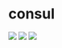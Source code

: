 # consul

[![](https://images.microbadger.com/badges/version/rwxlabs/consul.svg)](http://microbadger.com/images/rwxlabs/consul "Get your own version badge on microbadger.com") [![](https://images.microbadger.com/badges/image/rwxlabs/consul.svg)](http://microbadger.com/images/rwxlabs/consul "Get your own image badge on microbadger.com") [![](https://images.microbadger.com/badges/commit/rwxlabs/consul.svg)](http://microbadger.com/images/rwxlabs/consul "Get your own commit badge on microbadger.com")
